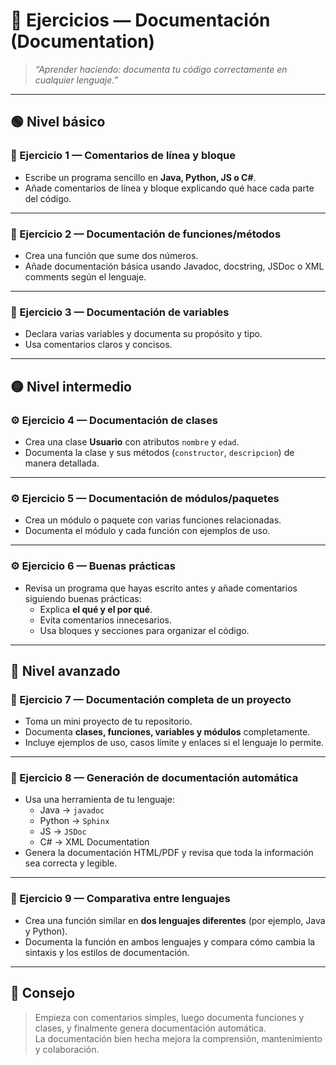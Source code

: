 # 🧩 Ejercicios — Documentación (Documentation)

> _“Aprender haciendo: documenta tu código correctamente en cualquier lenguaje.”_

---

## 🟢 Nivel básico

### 🧠 Ejercicio 1 — Comentarios de línea y bloque
- Escribe un programa sencillo en **Java, Python, JS o C#**.  
- Añade comentarios de línea y bloque explicando qué hace cada parte del código.

---

### 🧠 Ejercicio 2 — Documentación de funciones/métodos
- Crea una función que sume dos números.  
- Añade documentación básica usando Javadoc, docstring, JSDoc o XML comments según el lenguaje.

---

### 🧠 Ejercicio 3 — Documentación de variables
- Declara varias variables y documenta su propósito y tipo.  
- Usa comentarios claros y concisos.

---

## 🟡 Nivel intermedio

### ⚙️ Ejercicio 4 — Documentación de clases
- Crea una clase **Usuario** con atributos `nombre` y `edad`.  
- Documenta la clase y sus métodos (`constructor`, `descripcion`) de manera detallada.

---

### ⚙️ Ejercicio 5 — Documentación de módulos/paquetes
- Crea un módulo o paquete con varias funciones relacionadas.  
- Documenta el módulo y cada función con ejemplos de uso.

---

### ⚙️ Ejercicio 6 — Buenas prácticas
- Revisa un programa que hayas escrito antes y añade comentarios siguiendo buenas prácticas:  
  - Explica **el qué y el por qué**.  
  - Evita comentarios innecesarios.  
  - Usa bloques y secciones para organizar el código.

---

## 🔴 Nivel avanzado

### 🚀 Ejercicio 7 — Documentación completa de un proyecto
- Toma un mini proyecto de tu repositorio.  
- Documenta **clases, funciones, variables y módulos** completamente.  
- Incluye ejemplos de uso, casos límite y enlaces si el lenguaje lo permite.

---

### 🚀 Ejercicio 8 — Generación de documentación automática
- Usa una herramienta de tu lenguaje:  
  - Java → `javadoc`  
  - Python → `Sphinx`  
  - JS → `JSDoc`  
  - C# → XML Documentation  
- Genera la documentación HTML/PDF y revisa que toda la información sea correcta y legible.

---

### 🚀 Ejercicio 9 — Comparativa entre lenguajes
- Crea una función similar en **dos lenguajes diferentes** (por ejemplo, Java y Python).  
- Documenta la función en ambos lenguajes y compara cómo cambia la sintaxis y los estilos de documentación.

---

## 💬 Consejo

> Empieza con comentarios simples, luego documenta funciones y clases, y finalmente genera documentación automática.  
> La documentación bien hecha mejora la comprensión, mantenimiento y colaboración.
